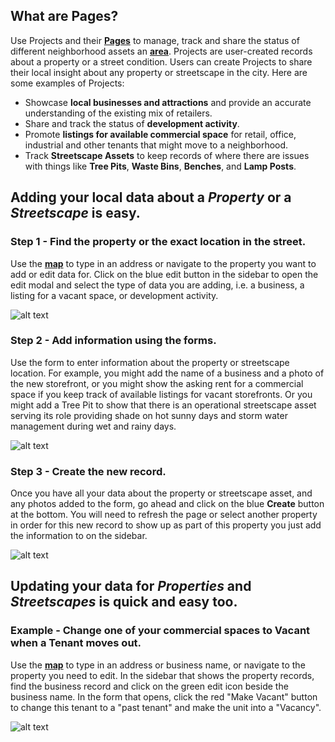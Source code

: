 ## What are Pages?

Use Projects and their [**Pages**](https://www.citiesense.com/projects/3287 "example of a project page") to manage, track and share the status of different neighborhood assets an [**area**](https://www.citiesense.com/docs/pages/02-Areas.md).
Projects are user-created records about a property or a street condition. Users can create Projects to share their local insight about any property or streetscape in the city. 
Here are some examples of Projects:
- Showcase **local businesses and attractions** and provide an accurate understanding of the existing mix of retailers. 
- Share and track the status of **development activity**.
- Promote **listings for available commercial space** for retail, office, industrial and other tenants that might move to a neighborhood.
- Track **Streetscape Assets** to keep records of where there are issues with things like **Tree Pits**, **Waste Bins**, **Benches**, and **Lamp Posts**.

## Adding your local data about a *Property* or a *Streetscape* is easy.

### Step 1 - Find the property or the exact location in the street.
Use the [**map**](https://www.citiesense.com/cities/new-york-city "City Map") to type in an address or navigate to the property you want to add or edit data for. Click on the blue edit button in the sidebar to open the edit modal and select the type of data you are adding, i.e. a business, a listing for a vacant space, or development activity. 

![alt text](https://gifyu.com/images/ezgif.com-video-to-gif54a89e.gif "Find the property you want to manage, and click the edit button.")

### Step 2 - Add information using the forms.
Use the form to enter information about the property or streetscape location. For example, you might add the name of a business and a photo of the new storefront, or you might show the asking rent for a commercial space if you keep track of available listings for vacant storefronts. Or you might add a Tree Pit to show that there is an operational streetscape asset serving its role providing shade on hot sunny days and storm water management during wet and rainy days.

![alt text](https://gifyu.com/images/ezgif.com-video-to-gif6f4e17.gif "Fill out the form to add your local data.")

### Step 3 - Create the new record.
Once you have all your data about the property or streetscape asset, and any photos added to the form, go ahead and click on the blue **Create** button at the bottom. You will need to refresh the page or select another property in order for this new record to show up as part of this property you just add the information to on the sidebar.

![alt text](https://gifyu.com/images/ezgif.com-video-to-gif73b738.gif "Refresh the page to see your new record.")





## Updating your data for *Properties* and *Streetscapes* is quick and easy too.

### Example - Change one of your commercial spaces to Vacant when a Tenant moves out.
Use the [**map**](https://www.citiesense.com/cities/new-york-city "City Map") to type in an address or business name, or navigate to the property you need to edit. In the sidebar that shows the property records, find the business record and click on the green edit icon beside the business name. In the form that opens, click the red "Make Vacant" button to change this tenant to a "past tenant" and make the unit into a "Vacancy".


![alt text](https://s1.gifyu.com/images/ezgif.com-video-to-gif-12.gif "Change a tenant to a vacancy.")
